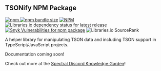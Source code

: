 ## TSONify NPM Package

[![npm](https://img.shields.io/npm/v/tsonify) ](https://www.npmjs.com/package/tsonify)
[![npm bundle size](https://img.shields.io/bundlephobia/min/tsonify)]()
[![NPM](https://img.shields.io/npm/l/tsonify)](https://unlicense.org/)
[![Libraries.io dependency status for latest release](https://img.shields.io/librariesio/release/npm/tsonify)]()
[![Snyk Vulnerabilities for npm package](https://img.shields.io/snyk/vulnerabilities/npm/tsonify)]()
![Libraries.io SourceRank](https://img.shields.io/librariesio/sourcerank/npm/tsonify)

A helper library for manipulating TSON data and including TSON support in TypeScript/JavaScript projects.

Documentation coming soon!

Check out more at the [Spectral Discord Knowledge Garden](https://garden.spectraldiscord.com/#/page/tsonify)!
